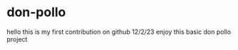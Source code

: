 # don-pollo
hello this is my first contribution on github 12/2/23
enjoy this basic don pollo project
